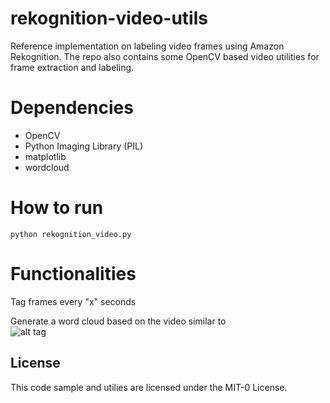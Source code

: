 # rekognition-video-utils
Reference implementation on labeling video frames using Amazon Rekognition. The repo also contains some OpenCV based video utilities for frame extraction and labeling.

# Dependencies
* OpenCV
* Python Imaging Library (PIL)
* matplotlib
* wordcloud

# How to run
```
python rekognition_video.py 
```

# Functionalities

Tag frames every "x" seconds

Generate a word cloud based on the video similar to  
![alt tag](https://raw.githubusercontent.com/awslabs/rekognition-video-utils/master/video_tags.png)

## License
This code sample and utilies are licensed under the MIT-0 License.
